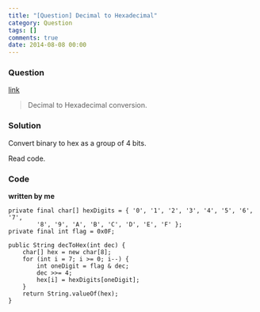 ```yaml
---
title: "[Question] Decimal to Hexadecimal"
category: Question
tags: []
comments: true
date: 2014-08-08 00:00
---
```



### Question 

[link](http://stackoverflow.com/questions/13465098/decimal-to-hexadecimal-converter-in-java)

> Decimal to Hexadecimal conversion. 

### Solution

Convert binary to hex as a group of 4 bits. 

Read code. 

### Code

__written by me__

	private final char[] hexDigits = { '0', '1', '2', '3', '4', '5', '6', '7',
			'8', '9', 'A', 'B', 'C', 'D', 'E', 'F' };
	private final int flag = 0x0F;

	public String decToHex(int dec) {
		char[] hex = new char[8];
		for (int i = 7; i >= 0; i--) {
			int oneDigit = flag & dec;
			dec >>= 4;
			hex[i] = hexDigits[oneDigit];
		}
		return String.valueOf(hex);
	}
